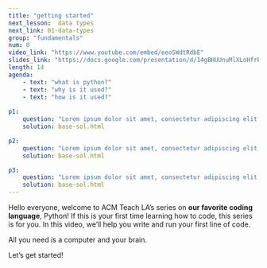 ```yaml
---
title: "getting started"
next_lesson:  data types
next_link: 01-data-types
group: "fundamentals"
num: 0
video_link: "https://www.youtube.com/embed/eeoSWdtRdbE"
slides_link: "https://docs.google.com/presentation/d/14gBHUUnuMlXLoHfrBnRulRxCLceZ0Asz9aAaq8rDu0A/edit?usp=sharing"
length: 14
agenda: 
    - text: "what is python?"
    - text: "why is it used?"
    - text: "how is it used?"
 
p1: 
    question: "Lorem ipsum dolor sit amet, consectetur adipiscing elit, sed do eiusmod tempor incididunt ut labore et dolore magna aliqua. Ut enim ad minim veniam, quis nostrud exercitation ullamco laboris nisi ut aliquip ex ea commodo consequat."
    solution: base-sol.html

p2: 
    question: "Lorem ipsum dolor sit amet, consectetur adipiscing elit, sed do eiusmod tempor incididunt ut labore et dolore magna aliqua. Ut enim ad minim veniam, quis nostrud exercitation ullamco laboris nisi ut aliquip ex ea commodo consequat."
    solution: base-sol.html

p3: 
    question: "Lorem ipsum dolor sit amet, consectetur adipiscing elit, sed do eiusmod tempor incididunt ut labore et dolore magna aliqua. Ut enim ad minim veniam, quis nostrud exercitation ullamco laboris nisi ut aliquip ex ea commodo consequat."
    solution: base-sol.html
---
```

Hello everyone, welcome to ACM Teach LA’s series on **our favorite coding language**, Python! If this is your first time learning how to code, this series is for you. In this video, we’ll help you write and run your first line of code. 

All you need is a computer and your brain.

Let’s get started!